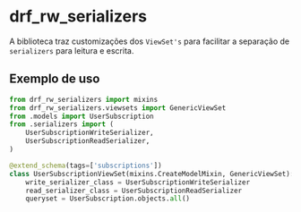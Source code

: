 # drf_rw_serializers

A biblioteca traz customizações dos `ViewSet's` para facilitar a separação de `serializers` para leitura e escrita.

## Exemplo de uso

```python
from drf_rw_serializers import mixins
from drf_rw_serializers.viewsets import GenericViewSet
from .models import UserSubscription
from .serializers import (
    UserSubscriptionWriteSerializer,
    UserSubscriptionReadSerializer,
)

@extend_schema(tags=['subscriptions'])
class UserSubscriptionViewSet(mixins.CreateModelMixin, GenericViewSet):
    write_serializer_class = UserSubscriptionWriteSerializer
    read_serializer_class = UserSubscriptionReadSerializer
    queryset = UserSubscription.objects.all()
```
